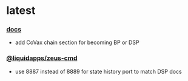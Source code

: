latest
========

### [docs](https://docs.liquidapps.io/en/stable/)
- add CoVax chain section for becoming BP or DSP

### [@liquidapps/zeus-cmd](https://www.npmjs.com/package/@liquidapps/zeus-cmd)
- use 8887 instead of 8889 for state history port to match DSP docs